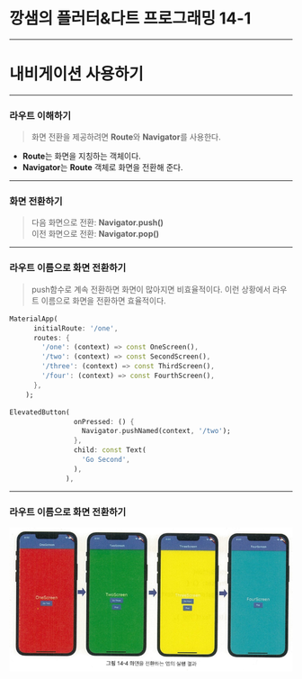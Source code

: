 # 깡샘의 플러터&다트 프로그래밍 14-1

---

# 내비게이션 사용하기


---

### 라우트 이해하기
> 화면 전환을 제공하려면 **Route**와 **Navigator**를 사용한다.

- **Route**는 화면을 지칭하는 객체이다.
- **Navigator**는 **Route** 객체로 화면을 전환해 준다.

---

### 화면 전환하기
> 다음 화면으로 전환: **Navigator.push()**  
> 이전 화면으로 전환: **Navigator.pop()**

---

### 라우트 이름으로 화면 전환하기
> push함수로 계속 전환하면 화면이 많아지면 비효율적이다. 이런 상황에서 라우트 이름으로 화면을 전환하면 효율적이다.

```dart
MaterialApp(
      initialRoute: '/one',
      routes: {
        '/one': (context) => const OneScreen(),
        '/two': (context) => const SecondScreen(),
        '/three': (context) => const ThirdScreen(),
        '/four': (context) => const FourthScreen(),
      },
    );
```

```dart
ElevatedButton(
                onPressed: () {
                  Navigator.pushNamed(context, '/two');
                },
                child: const Text(
                  'Go Second',
                ),
              ),
```

---

### 라우트 이름으로 화면 전환하기 

<img src = "https://github.com/tjddus5767/Picture/blob/main/%ED%99%94%EB%A9%B4%20%EC%A0%84%ED%99%98%ED%95%98%EA%B8%B0.png?raw=true"/>

